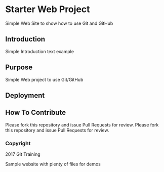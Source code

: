 # Starter Web Project

Simple Web Site to show how to use Git and GitHub

## Introduction

Simple Introduction text example

## Purpose

Simple Web project to use Git/GitHub

## Deployment

## How To Contribute

Please fork this repository and issue Pull Requests for review.
Please fork this repository and issue Pull Requests for review.

### Copyright

2017 Git Training

Sample website with plenty of files for demos